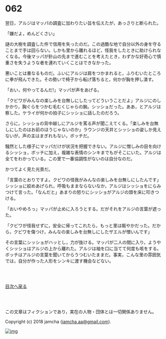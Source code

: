 # 062

翌日，アルジはマッパの調査に加わりたい旨を伝えたが，あっさりと断られた。  

「嫌だよ，めんどくさい」  

謎の大樹を調査した件で信用を失ったのだ。この過酷な地で自分以外の身を守ることまで手は回らない。しかも里から離れるほど，怪我をしたときに助けられなくなる。今後マッパが針山の先まで進むことを考えたとき，わずかな好奇心で慎重さを失うような者を連れていくことはできなかった。  

悪いことは重なるものだ。ふいにアルジは肩をつかまれると，ふりむいたところに拳が飛んできた。その勢いで椅子から転げ落ちると，何かが胸を押し潰す。  

「おい，何やってるんだ!」マッパが声をあげる。  

「クビワがみんなの楽しみを台無しにしたってどういうことだよ」アルジにのしかかり，胸ぐらをつかむ毛むくじゃらの腕。シッショだった。ああ，とアルジは察した。ケライが何かの拍子にシッショに話したのだろう。  

さらに，シッショの背中越しにアルジを罵る声が聞こえてくる。「楽しみを台無しにしたのはお前のほうじゃないのか」ラウンジの天井とシッショの姿しか見えないが，声の主はまぎれもない，ボッチだ。  

騒然とした様子にマッパだけが状況を把握できない。アルジに憎しみの目を向けるシッショ，ボッチに加え，複雑な表情のシンキまでもがそこにいた。アルジは全てをわかっている。この里で一番協調性がないのは自分なのだ。  

かつてよく見た光景だ。  

「言葉のとおりですよ。クビワの怪我がみんなの楽しみを台無しにしたんです」シッショに絞めあげられ，呼吸もままならないなか，アルジはシッショをにらみつけて言った。「なんだと」あまりの怒りにシッショがアルジの頭を床に叩きつける。  

「おいやめろっ」マッパが止めに入ろうとする。だがそれをアルジの言葉が遮った。  

「クビワが怪我せずに，安全に帰ってこれたら，もっと里は賑やかだった。だから，クビワを傷つけ，みんなの楽しみを台無しにしたザエルが憎いんです」  

その言葉にシッショがハッとし，力が抜ける。マッパが二人の間に入り，ようやくシッショはアルジの上から離れた。アルジは袖を口に当てて何度も咳をする。ボッチはアルジの言葉を聞いてからうつむいたままだ。事実，こんな里の雰囲気では，自分が作った人形をシンキに渡す機会などない。  

<br>  
<br>  

[目次へ戻る](https://github.com/jamcha-aa/OblivionReports/blob/master/README.md)  

<br>  
<br>  

この文章はフィクションであり，実在の人物・団体とは一切関係ありません。  

Copyright (c) 2018 jamcha (jamcha.aa@gmail.com).  

[![img](http://i.creativecommons.org/l/by-nc-sa/4.0/88x31.png)](http://creativecommons.org/licenses/by-nc-sa/4.0/deed)